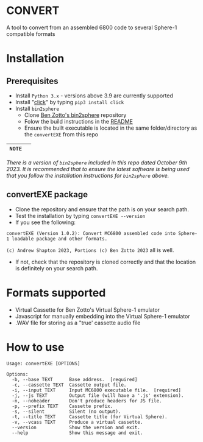 # CONVERT
A tool to convert from an assembled 6800 code to several Sphere-1 compatible formats

# Installation

## Prerequisites
 
 * Install `Python 3.x` - versions above 3.9 are currently supported
 * Install "[click](https://palletsprojects.com/p/click/)" by typing `pip3 install click`
 * Install `bin2sphere`
    * Clone [Ben Zotto's bin2sphere](https://github.com/bzotto/bin2sphere) repository
    * Folow the build instructions in the [README](https://github.com/bzotto/bin2sphere/blob/main/README.md)
    * Ensure the built executable is located in the same folder/directory as the `convertEXE` from this repo

|`NOTE` | |
|-|-|
_There is a version of `bin2sphere` included in this repo  dated October 9th 2023. It is recommended that to ensure the latest software is being used that you follow the installation instructions for `bin2sphere` above._

## convertEXE package

 * Clone the repository and ensure that the path is on your search path.
 * Test the installation by typing 
 `convertEXE --version`
 * If you see the following: 

 `convertEXE (Version 1.0.2): Convert MC6800 assembled code into Sphere-1 loadable package and other formats.` 

`(c) Andrew Shapton 2023, Portions (c) Ben Zotto 2023` all is well.
 * If not, check that the repository is cloned correctly and that the location is definitely on your search path.

# Formats supported

 * Virtual Cassette for Ben Zotto's Virtual Sphere-1 emulator
 * Javascript for manually embedding into the Virtual Sphere-1 emulator
 * .WAV file for storing as a "true' cassette audio file

# How to use

```
Usage: convertEXE [OPTIONS]

Options:
  -b, --base TEXT      Base address.  [required]
  -c, --cassette TEXT  Cassette output file.
  -i, --input TEXT     Input MC6800 executable file.  [required]
  -j, --js TEXT        Output file (will have a '.js' extension).
  -n, --noheader       Don't produce headers for JS file.
  -p, --prefix TEXT    Cassette prefix.
  -s, --silent         Silent (no output).
  -t, --title TEXT     Cassette title (for Virtual Sphere).
  -v, --vcass TEXT     Produce a virtual cassette.
  --version            Show the version and exit.
  --help               Show this message and exit.
  ```
